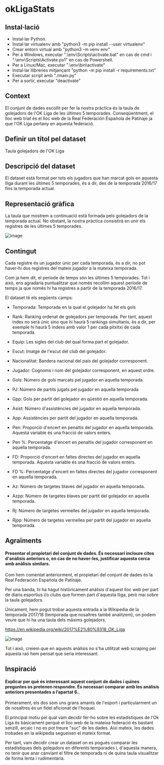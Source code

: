# okLigaStats
## Instal·lació
+ Instal·lar Python.
+ Instal·lar virtualenv amb "python3 -m pip install --user virtualenv"
+ Crear entorn virtual amb "python3 -m venv env"
+ Per a Windows, executar ".\env\Scripts\activate.bat" en cas de cmd i ".\env\Scripts\Activate.ps1" en cas de Powershell.
+ Per a Linux/Mac, executar ".\env\bin\activate"
+ Instal·lar llibreries mitjançant "python -m pip install -r requirements.txt"
+ Executar script amb "./main.py"
+ Per a sortir, executar "deactivate"

## Context 
El conjunt de dades escollit per fer la nostra pràctica és la taula de golejadors de l'OK Liga de les últimes 5 temporades. Conseqüentment, el lloc web triat és el lloc web de la Real Federación Española de Patinaje ja que l'OK Liga pertany en aquesta federació. 

## Definir un títol pel dataset
Taula golejadors de l'OK Liga

## Descripció del dataset
El dataset està format per tots els jugadors que han marcat gols en aquesta lliga durant les últimes 5 temporades, és a dir, des de la temporada 2016/17 fins la temporada actual.

## Representació gràfica 

La taula que mostrem a continuació està formada pels golejadors de la temporada actual. No obstant, la nostra pràctica consistirà en unir els registres de les últimes 5 temporades. 

![image](https://user-images.githubusercontent.com/81186583/112234353-a3dc9200-8c3c-11eb-8383-d1428e1a1d56.png)


## Contingut 

Cada registre és un jugador únic per cada temporada, és a dir, no pot haver-hi dos registres del mateix jugador a la mateixa temporada. 

Com ja hem dit, el període de temps són les últimes 5 temporades. Tot i això, ens agradaria puntualitzar que només recollim aquest període de temps ja que només hi ha registres a partir de la temporada 2016/17. 

El dataset té els següents camps:

+ Temporada: Temporada en la qual el golejador ha fet els gols

+ Rank: Ranking ordenat de golejadors per temporada. Per tant, aquest índex no serà únic sino que hi haurà 5 rankings simultanis, és a dir, per exemple hi haurà 5 índexs amb valor 1 per cada pitxitxi de cada temporada.

+ Equip: Les sigles del club del qual forma part el golejador.

+ Escut: Imatge de l'escut del club del golejador.

+ Nacionalitat: Bandera nacional del país del golejador corresponent.

+ Jugador: Cognoms i nom del golejador corresponent, en aquest ordre.

+ Gols: Número de gols marcats pel jugador en aquella temporada.

+ PJ: Número de partits jugats pel jugador en aquella temporada

+ Gpp: Gols per partit del golejador en qüestió en aquella temporada.

+ Asist: Número d'assistències del jugador en aquella temporada.

+ App: Assistències per partit del jugador en aquella temporada.

+ Pen: Proporció d'encert en penaltis del jugador en aquella temporada. Aquesta variable és una fracció de valors enters.

+ Pen %: Percentatge d'encert en penaltis del jugador corresponent en aquella temporada. 

+ FD: Proporció d'encert en faltes directes del jugador en aquella temporada. Aquesta variable és una fracció de valors enters.

+ FD %: Percentatge d'encert en faltes directes del jugador corresponent en aquella temporada. 

+ Az: Número de targetes blaves del jugador en aquella temporada.

+ Azpp: Número de targetes blaves per partit del golejador en aquella temporada.

+ Rj: Número de targetes vermelles del jugador en aquella temporada.

+ Rjpp: Número de targetes vermelles per partit del jugador en aquella temporada.


## Agraïments 
#### Presentar el propietari del conjunt de dades. És necessari incloure cites d'anàlisis anteriors o, en cas de no haver-les, justificar aquesta cerca amb anàlisis similars.

Com hem comentat anteriorment, el propietari del conjunt de dades és la Real Federación Española de Patinaje. 

Per una banda, hi ha hagut històricament anàlisis d'aquest lloc web per part de diaris esportius i/o clubs que formen part d'aquesta lliga, però mai sobre la taula golejadors.

Únicament, hem pogut trobar aquesta entrada a la Wikipedia de la temporada 2017/18 (temporada que nosaltres també analitzem), on podem veure que hi ha una taula dels màxims golejadors. 

https://en.wikipedia.org/wiki/2017%E2%80%9318_OK_Liga 

![image](https://user-images.githubusercontent.com/81186583/112560185-e8019b00-8dd2-11eb-9406-d43dc6927349.png)

Tot i això, creiem que en aquests anàlisis no s'ha utilitzat web scraping per aquesta raó hem pensat que seria interessant.

## Inspiració 
#### Explicar per què és interessant aquest conjunt de dades i quines preguntes es pretenen respondre. És necessari comparar amb les anàlisis anteriors presentades a l’apartat 6..

Primerament, els dos som uns grans amants de l'esport i particularment un de nosaltres és un fidel aficionat de l'hoquei. 

El principal motiu pel qual vam decidir fer-ho sobre les estadístiques de l'Ok Liga és bàsicament perquè el lloc web de la mateixa federació és bastant senzill, arcaic i no es pot treure "suc" de les dades. Així mateix, les dades trobades en la wikipedia segueixen el mateix format. 

Per tant, vam decidir crear un dataset on es pogués comparar les estadístiques dels golejadors en diferents temporades i, d'aquesta manera, no tenir que anar canviant el filtre de temporada ni de quina taula visualitzar de forma lenta i rudimentària.
